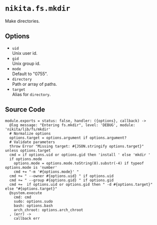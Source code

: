 
# `nikita.fs.mkdir`

Make directories.

## Options

* `uid`   
  Unix user id.   
* `gid`   
  Unix group id.   
* `mode`   
  Default to "0755".   
* `directory`   
  Path or array of paths.   
* `target`   
  Alias for `directory`. 

## Source Code

    module.exports = status: false, handler: ({options}, callback) ->
      @log message: "Entering fs.mkdir", level: 'DEBUG', module: 'nikita/lib/fs/mkdir'
      # Normalize options
      options.target = options.argument if options.argument?
      # Validate parameters
      throw Error "Missing target: #{JSON.stringify options.target}" unless options.target
      cmd = if options.uid or options.gid then 'install ' else 'mkdir '
      if options.mode
        options.mode = options.mode.toString(8).substr(-4) if typeof options.mode is 'number'
        cmd += "-m '#{options.mode}' "
      cmd += " --owner #{options.uid} " if options.uid
      cmd += " --group #{options.gid} " if options.gid
      cmd +=  if options.uid or options.gid then " -d #{options.target}" else "#{options.target}"
      @system.execute
        cmd: cmd
        sudo: options.sudo
        bash: options.bash
        arch_chroot: options.arch_chroot
      , (err) ->
        callback err
